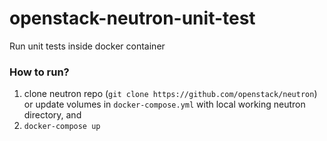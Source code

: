 # openstack-neutron-unit-test

Run unit tests inside docker container

### How to run?
1. clone neutron repo (`git clone https://github.com/openstack/neutron`) or update volumes in `docker-compose.yml` with local working neutron directory, and
2. `docker-compose up`

